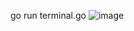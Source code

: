 

go run terminal.go
![image](https://github.com/user-attachments/assets/e8fa647b-32bc-4edd-9939-262583640bf1)






